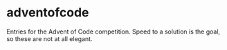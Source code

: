 # adventofcode

Entries for the Advent of Code competition. Speed to a solution is the goal, so these are not at all elegant.
